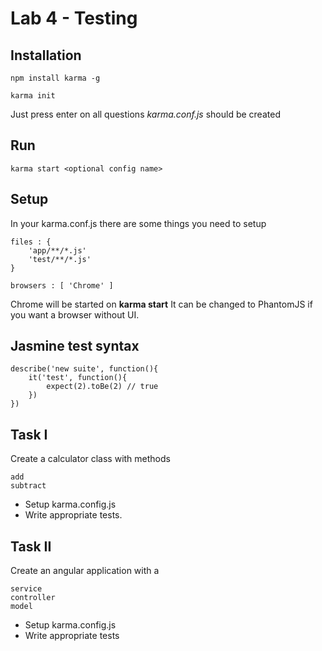 # Lab 4 - Testing
## Installation

	npm install karma -g

	karma init
Just press enter on all questions
*karma.conf.js* should be created

## Run

	karma start <optional config name>
## Setup
In your karma.conf.js there are some things you need to setup

	files : {
		'app/**/*.js'
		'test/**/*.js'
	}

	browsers : [ 'Chrome' ]

Chrome will be started on **karma start**
It can be changed to PhantomJS if you want a browser without UI. 

## Jasmine test syntax

	describe('new suite', function(){
		it('test', function(){
			expect(2).toBe(2) // true
		})
	})
	
## Task I
Create a calculator class with methods

	add
	subtract
- Setup karma.config.js
- Write appropriate tests.

## Task II
Create an angular application
with a

	service
	controller
	model
- Setup karma.config.js
- Write appropriate tests
